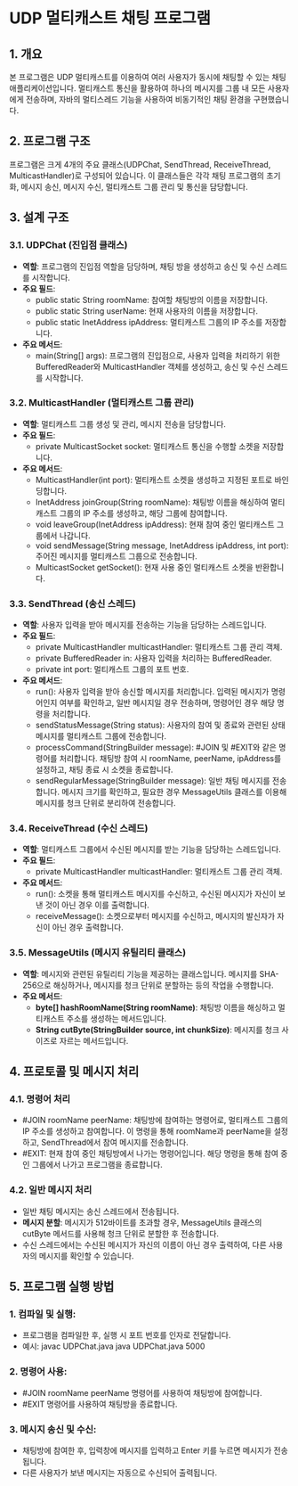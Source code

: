 # **UDP 멀티캐스트 채팅 프로그램**

## **1. 개요**

본 프로그램은 UDP 멀티캐스트를 이용하여 여러 사용자가 동시에 채팅할 수 있는 채팅 애플리케이션입니다. 멀티캐스트 통신을 활용하여 하나의 메시지를 그룹 내 모든 사용자에게 전송하며, 자바의 멀티스레드 기능을 사용하여 비동기적인 채팅 환경을 구현했습니다.

## **2. 프로그램 구조**

프로그램은 크게 4개의 주요 클래스(UDPChat, SendThread, ReceiveThread, MulticastHandler)로 구성되어 있습니다. 이 클래스들은 각각 채팅 프로그램의 초기화, 메시지 송신, 메시지 수신, 멀티캐스트 그룹 관리 및 통신을 담당합니다.

## **3. 설계 구조**

### **3.1. UDPChat (진입점 클래스)**

- **역할**: 프로그램의 진입점 역할을 담당하며, 채팅 방을 생성하고 송신 및 수신 스레드를 시작합니다.
- **주요 필드**:
    - public static String roomName: 참여할 채팅방의 이름을 저장합니다.
    - public static String userName: 현재 사용자의 이름을 저장합니다.
    - public static InetAddress ipAddress: 멀티캐스트 그룹의 IP 주소를 저장합니다.
- **주요 메서드**:
    - main(String[] args): 프로그램의 진입점으로, 사용자 입력을 처리하기 위한 BufferedReader와 MulticastHandler 객체를 생성하고, 송신 및 수신 스레드를 시작합니다.

### **3.2. MulticastHandler (멀티캐스트 그룹 관리)**

- **역할**: 멀티캐스트 그룹 생성 및 관리, 메시지 전송을 담당합니다.
- **주요 필드**:
    - private MulticastSocket socket: 멀티캐스트 통신을 수행할 소켓을 저장합니다.
- **주요 메서드**:
    - MulticastHandler(int port): 멀티캐스트 소켓을 생성하고 지정된 포트로 바인딩합니다.
    - InetAddress joinGroup(String roomName): 채팅방 이름을 해싱하여 멀티캐스트 그룹의 IP 주소를 생성하고, 해당 그룹에 참여합니다.
    - void leaveGroup(InetAddress ipAddress): 현재 참여 중인 멀티캐스트 그룹에서 나갑니다.
    - void sendMessage(String message, InetAddress ipAddress, int port): 주어진 메시지를 멀티캐스트 그룹으로 전송합니다.
    - MulticastSocket getSocket(): 현재 사용 중인 멀티캐스트 소켓을 반환합니다.


### **3.3. SendThread (송신 스레드)**

- **역할**: 사용자 입력을 받아 메시지를 전송하는 기능을 담당하는 스레드입니다.
- **주요 필드**:
    - private MulticastHandler multicastHandler: 멀티캐스트 그룹 관리 객체.
    - private BufferedReader in: 사용자 입력을 처리하는 BufferedReader.
    - private int port: 멀티캐스트 그룹의 포트 번호.
- **주요 메서드**:
    - run(): 사용자 입력을 받아 송신할 메시지를 처리합니다. 입력된 메시지가 명령어인지 여부를 확인하고, 일반 메시지일 경우 전송하며, 명령어인 경우 해당 명령을 처리합니다.
    - sendStatusMessage(String status): 사용자의 참여 및 종료와 관련된 상태 메시지를 멀티캐스트 그룹에 전송합니다.
    - processCommand(StringBuilder message): #JOIN 및 #EXIT와 같은 명령어를 처리합니다. 채팅방 참여 시 roomName, peerName, ipAddress를 설정하고, 채팅 종료 시 소켓을 종료합니다.
    - sendRegularMessage(StringBuilder message): 일반 채팅 메시지를 전송합니다. 메시지 크기를 확인하고, 필요한 경우 MessageUtils 클래스를 이용해 메시지를 청크 단위로 분리하여 전송합니다.


### **3.4. ReceiveThread (수신 스레드)**

- **역할**: 멀티캐스트 그룹에서 수신된 메시지를 받는 기능을 담당하는 스레드입니다.
- **주요 필드**:
    - private MulticastHandler multicastHandler: 멀티캐스트 그룹 관리 객체.
- **주요 메서드**:
    - run(): 소켓을 통해 멀티캐스트 메시지를 수신하고, 수신된 메시지가 자신이 보낸 것이 아닌 경우 이를 출력합니다.
    - receiveMessage(): 소켓으로부터 메시지를 수신하고, 메시지의 발신자가 자신이 아닌 경우 출력합니다.


### **3.5. MessageUtils (메시지 유틸리티 클래스)**

- **역할**: 메시지와 관련된 유틸리티 기능을 제공하는 클래스입니다. 메시지를 SHA-256으로 해싱하거나, 메시지를 청크 단위로 분할하는 등의 작업을 수행합니다.
- **주요 메서드**:
    - **byte[] hashRoomName(String roomName)**: 채팅방 이름을 해싱하고 멀티캐스트 주소를 생성하는 메서드입니다.
    - **String cutByte(StringBuilder source, int chunkSize)**: 메시지를 청크 사이즈로 자르는 메서드입니다.

## **4. 프로토콜 및 메시지 처리**

### **4.1. 명령어 처리**

- #JOIN roomName peerName: 채팅방에 참여하는 명령어로, 멀티캐스트 그룹의 IP 주소를 생성하고 참여합니다. 이 명령을 통해 roomName과 peerName을 설정하고, SendThread에서 참여 메시지를 전송합니다.
- #EXIT: 현재 참여 중인 채팅방에서 나가는 명령어입니다. 해당 명령을 통해 참여 중인 그룹에서 나가고 프로그램을 종료합니다.

### **4.2. 일반 메시지 처리**

- 일반 채팅 메시지는 송신 스레드에서 전송됩니다.
- **메시지 분할**: 메시지가 512바이트를 초과할 경우, MessageUtils 클래스의 cutByte 메서드를 사용해 청크 단위로 분할한 후 전송합니다.
- 수신 스레드에서는 수신된 메시지가 자신의 이름이 아닌 경우 출력하여, 다른 사용자의 메시지를 확인할 수 있습니다.

## **5. 프로그램 실행 방법**

### **1. 컴파일 및 실행**:

- 프로그램을 컴파일한 후, 실행 시 포트 번호를 인자로 전달합니다.
- 예시: javac UDPChat.java
  java UDPChat.java 5000

### **2. 명령어 사용**:

- #JOIN roomName peerName 명령어를 사용하여 채팅방에 참여합니다.
- #EXIT 명령어를 사용하여 채팅방을 종료합니다.

### **3. 메시지 송신 및 수신**:

- 채팅방에 참여한 후, 입력창에 메시지를 입력하고 Enter 키를 누르면 메시지가 전송됩니다.
- 다른 사용자가 보낸 메시지는 자동으로 수신되어 출력됩니다.
